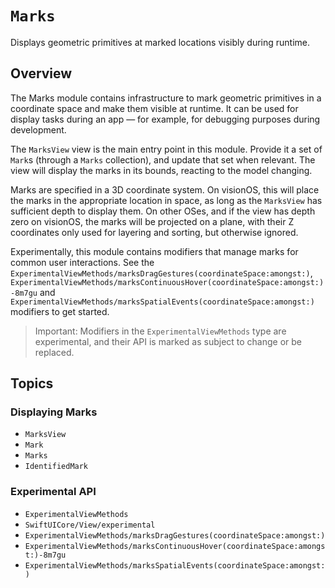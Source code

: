# ``Marks``

Displays geometric primitives at marked locations visibly during runtime.

## Overview

The Marks module contains infrastructure to mark geometric primitives in a coordinate space and make them visible at runtime. It can be used for display tasks during an app — for example, for debugging purposes during development.

The ``MarksView`` view is the main entry point in this module. Provide it a set of ``Mark``s (through a ``Marks`` collection), and update that set when relevant. The view will display the marks in its bounds, reacting to the model changing.

Marks are specified in a 3D coordinate system. On visionOS, this will place the marks in the appropriate location in space, as long as the ``MarksView`` has sufficient depth to display them. On other OSes, and if the view has depth zero on visionOS, the marks will be projected on a plane, with their Z coordinates only used for layering and sorting, but otherwise ignored.

Experimentally, this module contains modifiers that manage marks for common user interactions. See the ``ExperimentalViewMethods/marksDragGestures(coordinateSpace:amongst:)``, ``ExperimentalViewMethods/marksContinuousHover(coordinateSpace:amongst:)-8m7gu`` and ``ExperimentalViewMethods/marksSpatialEvents(coordinateSpace:amongst:)`` modifiers to get started.

> Important: Modifiers in the ``ExperimentalViewMethods`` type are experimental, and their API is marked as subject to change or be replaced.


## Topics

### Displaying Marks

- ``MarksView``
- ``Mark``
- ``Marks``
- ``IdentifiedMark``

### Experimental API

- ``ExperimentalViewMethods``
- ``SwiftUICore/View/experimental``
- ``ExperimentalViewMethods/marksDragGestures(coordinateSpace:amongst:)``
- ``ExperimentalViewMethods/marksContinuousHover(coordinateSpace:amongst:)-8m7gu``
- ``ExperimentalViewMethods/marksSpatialEvents(coordinateSpace:amongst:)``

